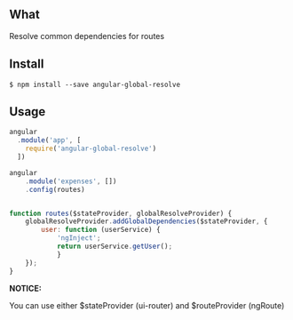 ## What
Resolve common dependencies for routes
  
## Install
  
```
$ npm install --save angular-global-resolve
```  

## Usage

```js
angular
  .module('app', [
    require('angular-global-resolve')
  ])
```

```js
angular
	.module('expenses', [])
	.config(routes)


function routes($stateProvider, globalResolveProvider) {
	globalResolveProvider.addGlobalDependencies($stateProvider, {
		user: function (userService) {
			'ngInject';
			return userService.getUser();
			}
	});
}
```

**NOTICE:**

You can use either $stateProvider (ui-router) and $routeProvider (ngRoute)
